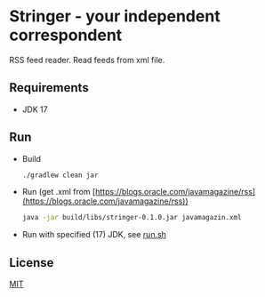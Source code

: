 # Stringer - your independent correspondent

RSS feed reader.
Read feeds from xml file.

## Requirements

- JDK 17

## Run

- Build
    ```bash
    ./gradlew clean jar
    ```
- Run (get .xml from [https://blogs.oracle.com/javamagazine/rss](https://blogs.oracle.com/javamagazine/rss))
    ```bash
    java -jar build/libs/stringer-0.1.0.jar javamagazin.xml
    ```
- Run with specified (17) JDK, see [run.sh](run.sh)


## License
[MIT](https://choosealicense.com/licenses/mit/)
